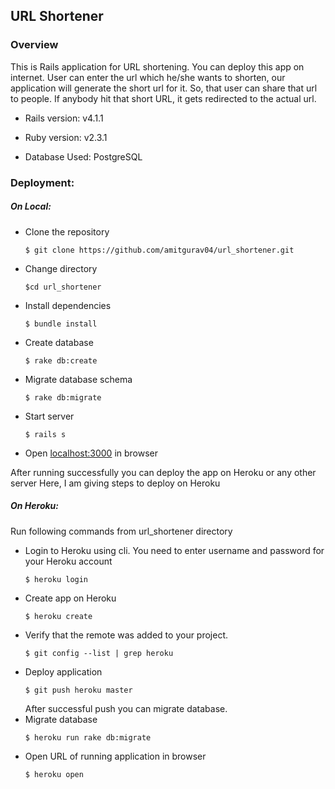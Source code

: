 ## URL Shortener

### Overview
This is Rails application for URL shortening. You can deploy this app on internet. 
User can enter the url which he/she wants to shorten, our application will generate the short url for it. So, that user can share that url to people. If anybody hit that short URL, it gets redirected to the actual url.

* Rails version: v4.1.1

* Ruby version: v2.3.1

* Database Used:  PostgreSQL

### Deployment:
##### On Local:
* Clone the repository
    ```
    $ git clone https://github.com/amitgurav04/url_shortener.git
    ```
* Change directory
    ```
    $cd url_shortener
    ```
* Install dependencies
    ```
    $ bundle install
    ```
* Create database
    ```
    $ rake db:create
    ```
* Migrate database schema
    ```
    $ rake db:migrate
    ```
* Start server
    ```
    $ rails s
    ```
* Open [localhost:3000](http://localhost:3000) in browser

After running successfully you can deploy the app on Heroku or any other server
Here, I am giving steps to deploy on Heroku
##### On Heroku:
Run following commands from url_shortener directory
* Login to Heroku using cli. You need to enter username and password for your Heroku account
    ```
    $ heroku login
    ```
* Create app on Heroku
    ```
    $ heroku create
    ```
* Verify that the remote was added to your project.
    ```
    $ git config --list | grep heroku
    ```
* Deploy application
    ```
    $ git push heroku master
    ```
    After successful push you can migrate database.
* Migrate database
    ```
    $ heroku run rake db:migrate
    ```
* Open URL of running application in browser
    ```
    $ heroku open
    ```

